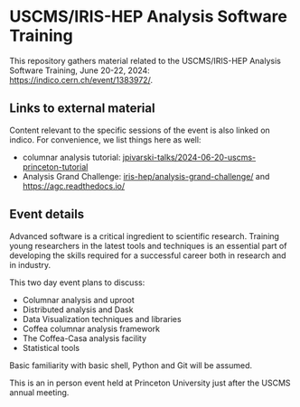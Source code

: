 # USCMS/IRIS-HEP Analysis Software Training

This repository gathers material related to the USCMS/IRIS-HEP Analysis Software Training, June 20-22, 2024: https://indico.cern.ch/event/1383972/.

## Links to external material

Content relevant to the specific sessions of the event is also linked on indico.
For convenience, we list things here as well:

- columnar analysis tutorial: [jpivarski-talks/2024-06-20-uscms-princeton-tutorial](https://github.com/jpivarski-talks/2024-06-20-uscms-princeton-tutorial)
- Analysis Grand Challenge: [iris-hep/analysis-grand-challenge/](https://github.com/iris-hep/analysis-grand-challenge/) and https://agc.readthedocs.io/

## Event details

Advanced software is a critical ingredient to scientific research. Training young researchers in the latest tools and techniques is an essential part of developing the skills required for a successful career both in research and in industry.

This two day event plans to discuss:

- Columnar analysis and uproot
- Distributed analysis and Dask
- Data Visualization techniques and libraries
- Coffea columnar analysis framework
- The Coffea-Casa analysis facility
- Statistical tools

Basic familiarity with basic shell, Python and Git will be assumed.

This is an in person event held at Princeton University just after the USCMS annual meeting.
